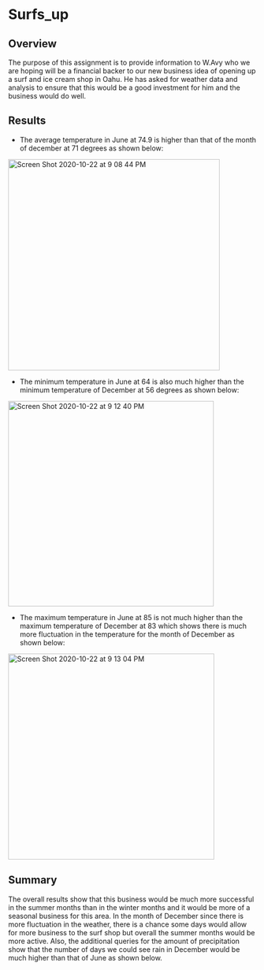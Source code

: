 # Surfs_up
## Overview
The purpose of this assignment is to provide information to W.Avy who we are hoping will be a financial backer to our new business idea of opening up a surf and ice cream shop in Oahu. He has asked for weather data and analysis to ensure that this would be a good investment for him and the business would do well. 
## Results
- The average temperature in June at 74.9 is higher than that of the month of december at 71 degrees as shown below:

<img width="429" alt="Screen Shot 2020-10-22 at 9 08 44 PM" src="https://user-images.githubusercontent.com/69806770/96945151-d8d89300-14aa-11eb-82a5-a935e27c06de.png">

- The minimum temperature in June at 64 is also much higher than the minimum temperature of December at 56 degrees as shown below:

<img width="417" alt="Screen Shot 2020-10-22 at 9 12 40 PM" src="https://user-images.githubusercontent.com/69806770/96945350-88156a00-14ab-11eb-90f8-8089b1f26c9c.png">

- The maximum temperature in June at 85 is not much higher than the maximum temperature of December at 83 which shows there is much more fluctuation in the temperature for the month of December as shown below:

<img width="418" alt="Screen Shot 2020-10-22 at 9 13 04 PM" src="https://user-images.githubusercontent.com/69806770/96945377-9794b300-14ab-11eb-9fa3-c11d27c43e36.png">

## Summary
The overall results show that this business would be much more successful in the summer months than in the winter months and it would be more of a seasonal business for this area. In the month of December since there is more fluctuation in the weather, there is a chance some days would allow for more business to the surf shop but overall the summer months would be more active. Also, the additional queries for the amount of precipitation show that the number of days we could see rain in December would be much higher than that of June as shown below.

